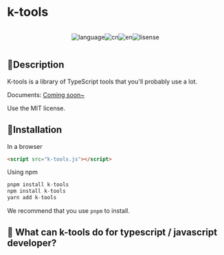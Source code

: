 # k-tools

<div style="display: flex; justify-content: center; flex-wrap: wrap;">

![language](https://img.shields.io/badge/language-typescript-%232980b9)

![cn](https://img.shields.io/badge/cn-%E7%AE%80%E4%BD%93%E4%B8%AD%E6%96%87-%23e74c3c)

![en](https://img.shields.io/badge/en-english-%238e44ad)

![lisense](https://img.shields.io/badge/license-MIT-green)

</div>

## 📌Description

K-tools is a library of TypeScript tools that you'll probably use a lot.

Documents: <a href="#">Coming soon~</a>

Use the MIT license.

## 🎠Installation

In a browser

```html
<script src="k-tools.js"></script>
```

Using npm

```javascript
pnpm install k-tools
npm install k-tools
yarn add k-tools
```

We recommend that you use `pnpm` to install.

## 📜 What can k-tools do for typescript / javascript developer?

